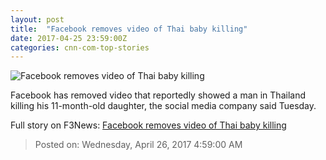 ```yaml
---
layout: post
title:  "Facebook removes video of Thai baby killing"
date: 2017-04-25 23:59:00Z
categories: cnn-com-top-stories
---
```


![Facebook removes video of Thai baby killing](http://i2.cdn.cnn.com/cnnnext/dam/assets/170417095154-01-facebook-logo-restricted-super-tease.jpg)

Facebook has removed video that reportedly showed a man in Thailand killing his 11-month-old daughter, the social media company said Tuesday.


Full story on F3News: [Facebook removes video of Thai baby killing](http://www.f3nws.com/n/jSaT4D)

> Posted on: Wednesday, April 26, 2017 4:59:00 AM
